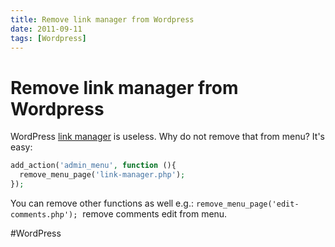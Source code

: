 ```yaml
---
title: Remove link manager from Wordpress
date: 2011-09-11
tags: [Wordpress]
---
```


# Remove link manager from Wordpress

WordPress [link manager](http://codex.wordpress.org/Links_Manager) is useless. Why do not remove that from menu? It's easy:

```php
add_action('admin_menu', function (){
  remove_menu_page('link-manager.php');
});
```

You can remove other functions as well e.g.: `remove_menu_page('edit-comments.php');`  remove comments edit from menu.

#WordPress 